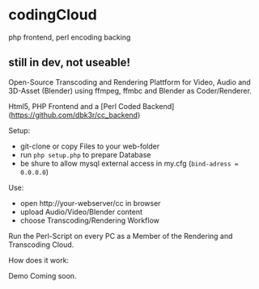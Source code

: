 # codingCloud
php frontend, perl encoding backing

still in dev, not useable!
--------------------------

Open-Source Transcoding and Rendering Plattform for Video, Audio and 3D-Asset (Blender) using ffmpeg, ffmbc and Blender as Coder/Renderer.

Html5, PHP Frontend and a [Perl Coded Backend] (https://github.com/dbk3r/cc_backend)

Setup:
- git-clone or copy Files to your web-folder
- run `php setup.php` to prepare Database
- be shure to allow mysql external access in my.cfg (`bind-adress = 0.0.0.0`)

Use:
- open http://your-webserver/cc in browser
- upload Audio/Video/Blender content
- choose Transcoding/Rendering Workflow

Run the Perl-Script on every PC as a Member of the Rendering and Transcoding Cloud.

How does it work:

Demo Coming soon.
